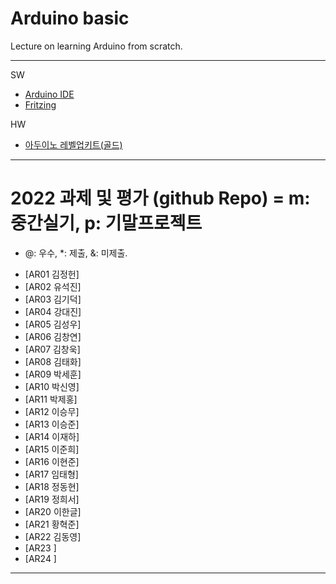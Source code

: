 # Arduino basic
Lecture on learning Arduino from scratch.


---

SW

- [Arduino IDE](https://www.arduino.cc/)
- [Fritzing](http://fritzing.org/download/)

HW

- [아두이노 레벨업키트(골드)](https://www.devicemart.co.kr/goods/view?no=12170416)

---

# 2022 과제 및 평가 (github Repo) = m: 중간실기, p: 기말프로젝트
* @: 우수, *: 제출, &: 미제출.  
- [AR01 김정헌]
- [AR02 유석진]
- [AR03 김기덕]
- [AR04 강대진]
- [AR05 김성우]
- [AR06 김창연]
- [AR07 김창욱]
- [AR08 김태화]
- [AR09 박세훈]
- [AR10 박신영]
- [AR11 박제홍]
- [AR12 이승무]
- [AR13 이승준]
- [AR14 이재하]
- [AR15 이준희]
- [AR16 이현준]
- [AR17 임태형]
- [AR18 정동현]
- [AR19 정희서]
- [AR20 이한글]
- [AR21 황혁준]
- [AR22 김동영]
- [AR23 ]
- [AR24 ]

---




